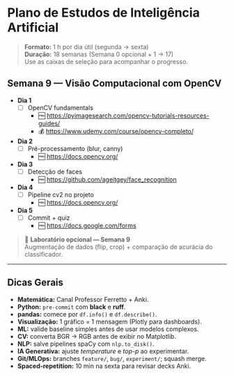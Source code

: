 # Plano de Estudos de Inteligência Artificial
> **Formato:** 1 h por dia útil (segunda → sexta)  
> **Duração:** 18 semanas (Semana 0 opcional + 1 → 17)  
> Use as caixas de seleção para acompanhar o progresso.

## Semana 9 — Visão Computacional com OpenCV
- **Dia 1**  
  - [ ] OpenCV fundamentals  
    - 🆓 <https://pyimagesearch.com/opencv-tutorials-resources-guides/>  
    - 💰 <https://www.udemy.com/course/opencv-completo/>
- **Dia 2**  
  - [ ] Pré-processamento (blur, canny)  
    - 🆓 <https://docs.opencv.org/>
- **Dia 3**  
  - [ ] Detecção de faces  
    - 🆓 <https://github.com/ageitgey/face_recognition>
- **Dia 4**  
  - [ ] Pipeline cv2 no projeto  
    - 🆓 <https://docs.opencv.org/>
- **Dia 5**  
  - [ ] Commit + quiz  
    - 🆓 <https://docs.google.com/forms>

> 🔬 **Laboratório opcional — Semana 9**  
> Augmentação de dados (flip, crop) + comparação de acurácia do classificador.

---

## Dicas Gerais
- **Matemática:** Canal Professor Ferretto + Anki.  
- **Python:** `pre-commit` com **black** e **ruff**.  
- **pandas:** comece por `df.info()` e `df.describe()`.  
- **Visualização:** 1 gráfico = 1 mensagem (Plotly para dashboards).  
- **ML:** valide baseline simples antes de usar modelos complexos.  
- **CV:** converta BGR → RGB antes de exibir no Matplotlib.  
- **NLP:** salve pipelines spaCy com `nlp.to_disk()`.  
- **IA Generativa:** ajuste *temperature* e *top-p* ao experimentar.  
- **Git/MLOps:** branches `feature/`, `bug/`, `experiment/`; squash merge.  
- **Spaced-repetition:** 10 min na sexta para revisar decks Anki.
